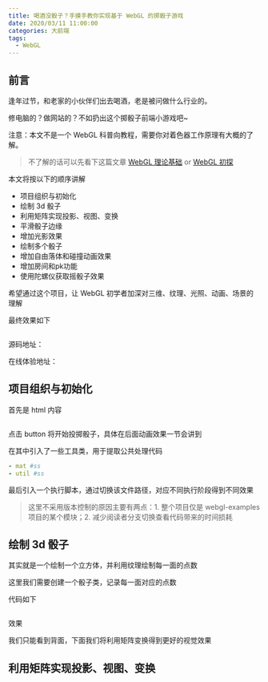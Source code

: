 ```yaml
---
title: 喝酒没骰子？手摸手教你实现基于 WebGL 的掷骰子游戏
date: 2020/03/11 11:00:00
categories: 大前端
tags: 
  - WebGL
---
```


## 前言

逢年过节，和老家的小伙伴们出去喝酒，老是被问做什么行业的。

修电脑的？做网站的？不如扔出这个掷骰子前端小游戏吧~

注意：本文不是一个 WebGL 科普向教程，需要你对着色器工作原理有大概的了解。
> 不了解的话可以先看下这篇文章 [WebGL 理论基础](https://webglfundamentals.org/webgl/lessons/zh_cn/webgl-fundamentals.html) or [WebGL 初探](https://francecil.github.io/2020/03/05/WebGL/WebGL%20%E5%88%9D%E6%8E%A2/)

本文将按以下的顺序讲解

- 项目组织与初始化
- 绘制 3d 骰子
- 利用矩阵实现投影、视图、变换
- 平滑骰子边缘
- 增加光影效果
- 绘制多个骰子
- 增加自由落体和碰撞动画效果
- 增加房间和pk功能
- 使用陀螺仪获取摇骰子效果

希望通过这个项目，让 WebGL 初学者加深对三维、纹理、光照、动画、场景的理解


最终效果如下

![]()

源码地址：

在线体验地址：

<!--more-->

## 项目组织与初始化

首先是 html 内容
```html
```

点击 button 将开始投掷骰子，具体在后面动画效果一节会讲到

在其中引入了一些工具类，用于提取公共处理代码

```yml
- mat #ss
- util #ss
```

最后引入一个执行脚本，通过切换该文件路径，对应不同执行阶段得到不同效果
> 这里不采用版本控制的原因主要有两点：1. 整个项目仅是 webgl-examples 项目的某个模块；2. 减少阅读者分支切换查看代码带来的时间损耗

## 绘制 3d 骰子

其实就是一个绘制一个立方体，并利用纹理绘制每一面的点数

这里我们需要创建一个骰子类，记录每一面对应的点数

代码如下

```js
```

效果


我们只能看到背面，下面我们将利用矩阵变换得到更好的视觉效果

## 利用矩阵实现投影、视图、变换